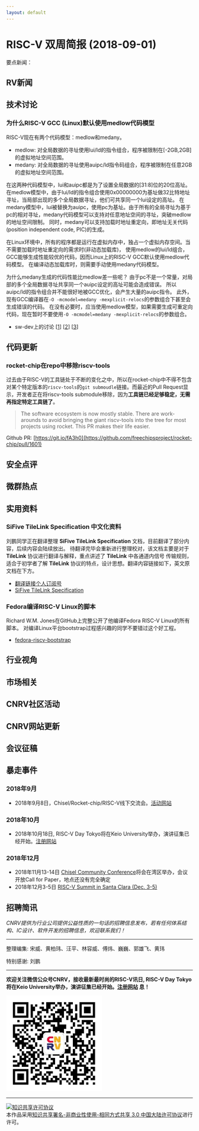 ```yaml
---
layout: default
---
```


# RISC-V 双周简报 (2018-09-01)

要点新闻：


## RV新闻


## 技术讨论

### 为什么RISC-V GCC (Linux)默认使用medlow代码模型

RISC-V现在有两个代码模型：medlow和medany。

- medlow: 对全局数据的寻址使用lui/ld的指令组合，程序被限制在[-2GB,2GB]的虚拟地址空间范围。
- medany: 对全局数据的寻址使用auipc/ld指令码组合，程序被限制在任意2GB的虚拟地址空间范围。

在这两种代码模型中，lui和auipc都是为了设置全局数据的[31:8]位的20位高址。
在medlow模型中，由于lui/ld的指令组合使用0x00000000为基址做32比特地址寻址，当局部出现的多个全局数据寻址，他们可共享同一个lui设定的高址。
在medany模型中，lui被替换为auipc，使用pc为基址。由于所有的全局寻址为基于pc的相对寻址，medany代码模型可以支持对任意地址空间的寻址，突破medlow的地址空间限制。
同时，medany可以支持加载时地址重定向，即地址无关代码(position independent code, PIC)的生成。

在Linux环境中，所有的程序都是运行在虚拟内存中，独占一个虚拟内存空间。当不需要加载时地址重定向的需求时(非动态加载库)，
使用medlow的lui/ld组合，GCC能够生成性能较优的代码，因而Linux上的RISC-V GCC默认使用medlow代码模型。
在编译动态加载库时，则需要手动使用medany代码模型。

为什么medany生成的代码性能比medlow差一些呢？
由于pc不是一个常量，对局部的多个全局数据寻址共享同一个auipc设定的高址可能会造成错误。
所以auipc/ld的指令组合并不能很好地被GCC优化，会产生大量的auipc指令。
此外，现有GCC编译器在`-O -mcmodel=medany -mexplicit-relocs`的参数组合下甚至会生成错误的代码。
在没有必要时，应当使用medlow模型，如果需要生成可重定向代码，现在暂时不要使用`-O -mcmodel=medany -mexplicit-relocs`的参数组合。

- sw-dev上的讨论
  [[1](https://groups.google.com/a/groups.riscv.org/d/msg/sw-dev/TEpsaiUwqh0/I945g_q-CQAJ)]
  [[2](https://groups.google.com/a/groups.riscv.org/d/msg/sw-dev/TEpsaiUwqh0/xkABDoHPCQAJ)]
  [[3](https://groups.google.com/a/groups.riscv.org/d/msg/sw-dev/TEpsaiUwqh0/Cp-H583RCQAJ)]


## 代码更新

### rocket-chip在repo中移除riscv-tools

过去由于RISC-V的工具链处于不断的变化之中，所以在rocket-chip中不得不包含对某个特定版本的`riscv-tools`的`git submoudle`链接。而最近的Pull Request显示，开发者正在将riscv-tools submodule移除，因为**工具链已经足够稳定，无需再指定特定工具链了**。

> The software ecosystem is now mostly stable. There are work-arounds to avoid bringing the giant riscv-tools into the tree for most projects using rocket. This PR makes their life easier.

Github PR: [https://git.io/fA3h0](https://github.com/freechipsproject/rocket-chip/pull/1601)

## 安全点评

## 微群热点

## 实用资料

### SiFive TileLink Specification 中文化资料
刘鹏同学正在翻译整理 **SiFive TileLink Specification** 文档，目前翻译了部分内容，后续内容会陆续放出。
待翻译完毕会重新进行整理校对，该文档主要是对于 **TileLink** 协议进行翻译与解释，重点讲述了 **TileLink** 中各通道内信号
传输规则，适合于初学者了解 **TileLink** 协议的特点，设计思想。翻译内容链接如下，英文原文档在下方。
 
- [翻译链接个人订阅号](https://mp.weixin.qq.com/s/fHyXJkzoAB8bb8rkj7oX3g)
- [SiFive TileLink Specification](https://static.dev.sifive.com/docs/tilelink/tilelink-sp)

### Fedora编译RISC-V Linux的脚本

Richard W.M. Jones在GitHub上完整公开了他编译Fedora RISC-V Linux的所有脚本。
对编译Linux平台bootstrap过程感兴趣的同学不要错过这个好工程。

- [fedora-riscv-bootstrap](https://github.com/rwmjones/fedora-riscv-bootstrap/)

## 行业视角

## 市场相关


## CNRV社区活动

## CNRV网站更新

## 会议征稿

## 暴走事件

### 2018年9月

- 2018年9月8日，Chisel/Rocket-chip/RISC-V线下交流会。[活动网站](https://www.bagevent.com/event/1770532)

### 2018年10月

- 2018年10月18日, RISC-V Day Tokyo将在Keio University举办，演讲征集已经开始。[注册网站](https://tmt.knect365.com/risc-v-day-tokyo/)

### 2018年12月

- 2018年11月13-14日 [Chisel Community Conference](https://chisel.eecs.berkeley.edu/blog/?p=200)将会在湾区举办，会议开放Call for Paper，地点还没有完全确定
- 2018年12月3-5日 [RISC-V Summit in Santa Clara (Dec. 3-5)](http://cts.businesswire.com/ct/CT?id=smartlink&url=https%3A%2F%2Ftmt.knect365.com%2Frisc-v-summit%2F&esheet=51792917&newsitemid=20180423005251&lan=en-US&anchor=RISC-V+Summit+in+Santa+Clara&index=4&md5=88ca965085b5b1b9b6ea996333f27e44)

## 招聘简讯

_CNRV提供为行业公司提供公益性质的一句话的招聘信息发布，若有任何体系结构、IC设计、软件开发的招聘信息，欢迎联系我们！_

----

整理编集: 宋威、黄柏玮、汪平、林容威、傅炜、巍巍、郭雄飞、黄玮

特别感谢: 刘鹏

----

**欢迎关注微信公众号CNRV，接收最新最时尚的RISC-V讯日, RISC-V Day Tokyo将在Keio University举办，演讲征集已经开始。[注册网站](https://tmt.knect365.com/risc-v-day-tokyo/)
息！**

![CNRV微信公众号](/assets/images/cnrv_qr.png)

----

<a rel="license" href="http://creativecommons.org/licenses/by-nc-sa/3.0/cn/"><img alt="知识共享许可协议" style="border-width:0" src="https://i.creativecommons.org/l/by-nc-sa/3.0/cn/80x15.png" /></a><br />本作品采用<a rel="license" href="http://creativecommons.org/licenses/by-nc-sa/3.0/cn/">知识共享署名-非商业性使用-相同方式共享 3.0 中国大陆许可协议</a>进行许可。

